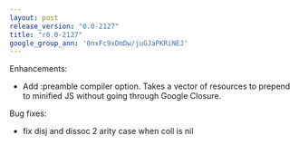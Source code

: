 ```yaml
---
layout: post
release_version: "0.0-2127"
title: "r0.0-2127"
google_group_ann: '0nxFc9xDmDw/juGJaPKRiNEJ'
---
```


Enhancements:

* Add :preamble compiler option. Takes a vector of resources to prepend to minified JS without going through Google Closure.

Bug fixes:

* fix disj and dissoc 2 arity case when coll is nil
